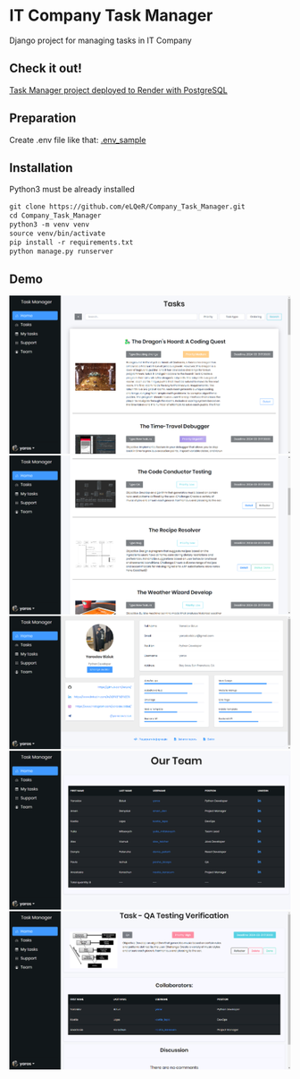 # IT Company Task Manager
Django project for managing tasks in IT Company

## Check it out!

[Task Manager project deployed to Render with PostgreSQL](https://it-company-task-manager-tvwp.onrender.com)

## Preparation

Create .env file like that: [.env_sample](.env_sample)

## Installation

Python3 must be already installed


```shell
git clone https://github.com/eLQeR/Company_Task_Manager.git
cd Company_Task_Manager
python3 -m venv venv
source venv/bin/activate
pip install -r requirements.txt
python manage.py runserver
```

## Demo
![img.png](demo_of_site/img.png)
![img_1.png](demo_of_site/img_1.png)
![img_2.png](demo_of_site/img_2.png)
![img_3.png](demo_of_site/img_3.png)
![img_4.png](demo_of_site/img_4.png)